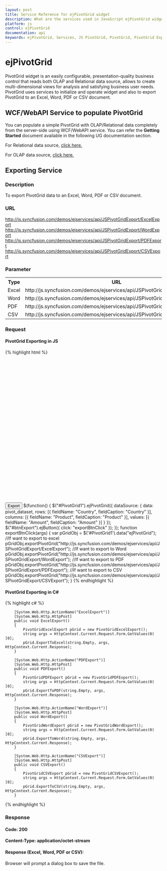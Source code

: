 ```yaml
---
layout: post
title: Service Reference for ejPivotGrid widget
description: What are the services used in JavaScript ejPivotGrid widget
platform: js
control: ejPivotGrid
documentation: api
keywords: ejPivotGrid, Services, JS PivotGrid, PivotGrid, PivotGrid Exporting
---
```


# ejPivotGrid

PivotGrid widget is an easily configurable, presentation-quality business control that reads both OLAP and Relational data source, allows to create multi-dimensional views for analysis and satisfying business user needs. PivotGrid uses services to initialize and operate widget and also to export PivotGrid to an Excel, Word, PDF or CSV document.

## WCF/WebAPI Service to populate PivotGrid 
You can populate a simple PivotGrid with OLAP/Relational data completely from the server-side using WCF/WebAPI service. You can refer the **Getting Started** document available in the following UG documentation section.

For Relational data source, [click here.](https://help.syncfusion.com/js/pivotgrid/relational-getting-started#creating-a-simple-application-with-pivotgrid-and-relational-datasource-server-mode)

For OLAP data source, [click here.](https://help.syncfusion.com/js/pivotgrid/olap-getting-started#creating-a-simple-application-with-pivotgrid-and-olap-datasource-server-mode)
 
## Exporting Service

### Description

To export PivotGrid data to an Excel, Word, PDF or CSV document.

### URL

http://js.syncfusion.com/demos/ejservices/api/JSPivotGridExport/ExcelExport
http://js.syncfusion.com/demos/ejservices/api/JSPivotGridExport/WordExport
http://js.syncfusion.com/demos/ejservices/api/JSPivotGridExport/PDFExport
http://js.syncfusion.com/demos/ejservices/api/JSPivotGridExport/CSVExport

### Parameter

<table>
   <th>Type</th>
   <th>URL </th>
   <th>MultipleExport </th>
   <tr>
      <td>Excel</td>
      <td>http://js.syncfusion.com/demos/ejservices/api/JSPivotGridExport/ExcelExport</td>
      <td>False</td>
   </tr>
   <tr>
      <td>Word</td>
      <td>http://js.syncfusion.com/demos/ejservices/api/JSPivotGridExport/WordExport</td>
      <td>False</td>
   </tr>
   <tr>
      <td>PDF</td>
      <td>http://js.syncfusion.com/demos/ejservices/api/JSPivotGridExport/PDFExport</td>
      <td>False</td>
   </tr>
   <tr>
      <td>CSV</td>
      <td>http://js.syncfusion.com/demos/ejservices/api/JSPivotGridExport/CSVExport</td>
      <td>False</td>
   </tr>
</table>

### Request

#### PivotGrid Exporting in JS

{% highlight html %}

<div id="PivotGrid1" style="min-height: 275px; min-width: 525px; height: 460px; width: 720px"></div>
<button id="btnExport">Export</button>
 $(function() {
     $("#PivotGrid1").ejPivotGrid({
         dataSource: {
             data: pivot_dataset,
             rows: [{
                 fieldName: "Country",
                 fieldCaption: "Country"
             }],
             columns: [{
                 fieldName: "Product",
                 fieldCaption: "Product"
             }],
             values: [{
                 fieldName: "Amount",
                 fieldCaption: "Amount"
             }]
         }
     });
     $("#btnExport").ejButton({
           click: "exportBtnClick"
     });
 });
     function exportBtnClick(args)
     {
        var pGridObj = $('#PivotGrid1').data("ejPivotGrid");
        //If want to export to excel
        pGridObj.exportPivotGrid("http://js.syncfusion.com/demos/ejservices/api/JSPivotGridExport/ExcelExport");
        //If want to export to Word
        pGridObj.exportPivotGrid("http://js.syncfusion.com/demos/ejservices/api/JSPivotGridExport/WordExport");
        //If want to export to PDF
        pGridObj.exportPivotGrid("http://js.syncfusion.com/demos/ejservices/api/JSPivotGridExport/PDFExport");
        //If want to export to CSV
        pGridObj.exportPivotGrid("http://js.syncfusion.com/demos/ejservices/api/JSPivotGridExport/CSVExport");
     }
{% endhighlight %}

#### PivotGrid Exporting in C# 

{% highlight c# %}

        [System.Web.Http.ActionName("ExcelExport")]
        [System.Web.Http.HttpPost]
        public void ExcelExport()
        {
            PivotGridExcelExport pGrid = new PivotGridExcelExport();
            string args = HttpContext.Current.Request.Form.GetValues(0)[0];
            pGrid.ExportToExcel(string.Empty, args, HttpContext.Current.Response);
        }

        [System.Web.Http.ActionName("PDFExport")]
        [System.Web.Http.HttpPost]
        public void PDFExport()
        {
            PivotGridPDFExport pGrid = new PivotGridPDFExport();
            string args = HttpContext.Current.Request.Form.GetValues(0)[0];
            pGrid.ExportToPDF(string.Empty, args, HttpContext.Current.Response);
        }

        [System.Web.Http.ActionName("WordExport")]
        [System.Web.Http.HttpPost]
        public void WordExport()
        {
            PivotGridWordExport pGrid = new PivotGridWordExport();
            string args = HttpContext.Current.Request.Form.GetValues(0)[0];
            pGrid.ExportToWord(string.Empty, args, HttpContext.Current.Response);
        }

        [System.Web.Http.ActionName("CSVExport")]
        [System.Web.Http.HttpPost]
        public void CSVExport()
        {
            PivotGridCSVExport pGrid = new PivotGridCSVExport();
            string args = HttpContext.Current.Request.Form.GetValues(0)[0];
            pGrid.ExportToCSV(string.Empty, args, HttpContext.Current.Response);
        }
        
{% endhighlight %}
 

### Response

#### Code: 200

#### Content-Type: application/octet-stream

#### Response (Excel, Word, PDF or CSV):
Browser will prompt a dialog box to save the file.

